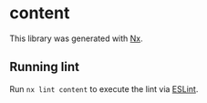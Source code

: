 # content

This library was generated with [Nx](https://nx.dev).

## Running lint

Run `nx lint content` to execute the lint via [ESLint](https://eslint.org/).

